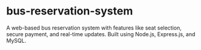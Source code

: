 # bus-reservation-system
 A web-based bus reservation system with features like seat selection, secure payment, and real-time updates. Built using Node.js, Express.js, and MySQL.
